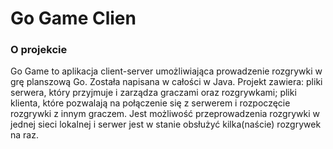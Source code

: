 # Go Game Clien

### O projekcie
Go Game to aplikacja client-server umożliwiająca prowadzenie rozgrywki w grę planszową Go. Została napisana w całości w Java. Projekt zawiera: pliki serwera, który przyjmuje i zarządza graczami oraz rozgrywkami; pliki klienta, które pozwalają na połączenie się z serwerem i rozpoczęcie rozgrywki z innym graczem. Jest możliwość przeprowadzenia rozgrywki w jednej sieci lokalnej i serwer jest w stanie obsłużyć kilka(naście) rozgrywek na raz.
